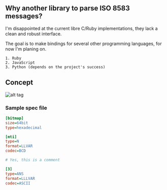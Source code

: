 Why another library to parse ISO 8583 messages?
---
I'm disappointed at the current libre C/Ruby implementations, they lack a clean
and robust interface.

The goal is to make bindings for several other programming languages, for now
I'm planing on.

    1. Ruby
    2. JavaScript
    3. Python (depends on the project's success)

Concept
---
![alt tag](http://i.imgur.com/1no6Xm4.png)

### Sample spec file
```ini
[bitmap]
size=64bit
type=hexadecimal

[mti]
type=N
format=LLVAR
codec=BCD

# Yes, this is a comment

[3]
type=ANS
format=LLLVAR
codec=ASCII
```
